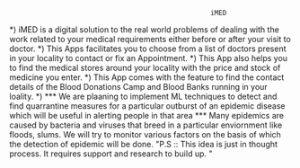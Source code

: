                                                       iMED

*) iMED is a digital solution to the real world problems of dealing with the work related to your medical requirements either before or after your visit to doctor.
*) This Apps facilitates you to choose from a list of doctors present in your locality to contact or fix an Appointment.
*) This App also helps you to find the medical stores around your locality with the price and stock of medicine you enter.
*) This App comes with the feature to find the contact details of the Blood Donations Camp and Blood Banks running in your loality.
*) *** We are plaaning to implement ML techniques to detect and find quarrantine measures for a particular outburst of an epidemic disease which will be useful in alerting people in that area ***
    Many epidemics are caused by bacteria and viruses that breed in a particular enviornment like floods, slums. We will try to monitor various factors on the basis of which the detection of epidemic will be done.
    "P.S :: This idea is just in thought process. It requires support and research to build up. "
